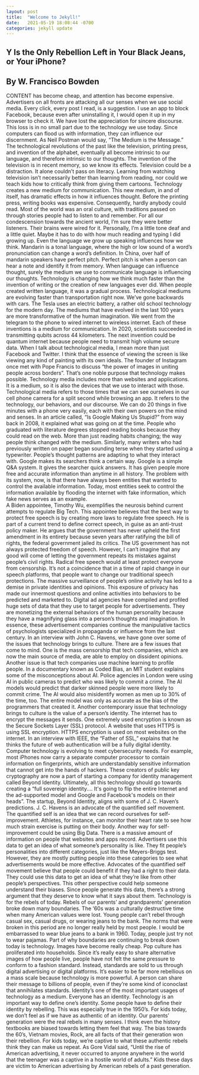 ```yaml
---
layout: post
title:  "Welcome to Jekyll!"
date:   2021-05-19 18:08:44 -0700
categories: jekyll update
---
```

## Y	Is the Only Rebellion Left in Your Black Jeans, or Your iPhone?
## By W. Francisco Bowden

CONTENT has become cheap, and attention has become expensive. Advertisers on all fronts are attacking all our senses when we use social media. Every click, every post I read, is a suggestion. I use an app to block Facebook, because even after uninstalling it, I would open it up in my browser to check it.
We have lost the appreciation for sincere discourse. This loss is in no small part due to the technology we use today. Since computers can flood us with information, they can influence our discernment. As Neil Postman would say, “The Medium is the Message.” The technological revolutions of the past like the television, printing press, and invention of the alphabet, eventually all become intrinsic to our language, and therefore intrinsic to our thoughts. The invention of the television is in recent memory, so we know its effects. Television could be a distraction. It alone couldn’t pass on literacy. Learning from watching television isn’t necessarily better than learning from reading, nor could we teach kids how to critically think from giving them cartoons. 
Technology creates a new medium for communication. This new medium, in and of itself, has dramatic effects in how it influences thought. Before the printing press, writing books was expensive. Consequently, hardly anybody could read. Most of the world was an oral culture, with traditions passed on through stories people had to listen to and remember. For all our condescension towards the ancient world, I’m sure they were better listeners. Their brains were wired for it. Personally, I’m a little tone deaf and a little quiet. Maybe it has to do with how much reading and typing I did growing up. Even the language we grow up speaking influences how we think. Mandarin is a tonal language, where the high or low sound of a word’s pronunciation can change a word’s definition. In China, over half of mandarin speakers have perfect pitch. Perfect pitch is when a person can hear a note and identify it from memory. When language can influence thought, surely the medium we use to communicate language is influencing our thoughts.
Technology is changing how we think much faster than the invention of writing or the creation of new languages ever did. When people created written language, it was a gradual process. Technological mediums are evolving faster than transportation right now. We’ve gone backwards with cars. The Tesla uses an electric battery, a rather old school technology for the modern day. The mediums that have evolved in the last 100 years are more transformative of the human imagination. We went from the telegram to the phone to wired internet to wireless internet. Each of these inventions is a medium for communication. In 2020, scientists succeeded in transmitting qubits across 44 kilometers. The next invention could be quantum internet because people need to transmit high volume secure data. 
When I talk about technological media, I mean more than just Facebook and Twitter. I think that the essence of viewing the screen is like viewing any kind of painting with its own ideals. The founder of Instagram once met with Pope Francis to discuss “the power of images in uniting people across borders”. That’s one noble purpose that technology makes possible. Technology media includes more than websites and applications. It is a medium, so it is also the devices that we use to interact with those. Technological media refers to those times that we can see ourselves in our cell phone camera for a split second while browsing an app. It refers to the technology, our behaviors, and our discourse. We can do 20 things in five minutes with a phone very easily, each with their own powers on the mind and senses. 
In an article called, “Is Google Making Us Stupid?” from way back in 2008, it explained what was going on at the time. People who graduated with literature degrees stopped reading books because they could read on the web. More than just reading habits changing; the way people think changed with the medium. Similarly, many writers who had previously written on paper began sounding terse when they started using a typewriter. People’s thought patterns are adapting to what they interact with. Google makes its searchers think a certain way. Google is a simple Q&A system. It gives the searcher quick answers. It has given people more free and accurate information than anytime in all history. The problem with its system, now, is that there have always been entities that wanted to control the available information. Today, most entities seek to control the information available by flooding the internet with fake information, which fake news serves as an example.  
A Biden appointee, Timothy Wu, exemplifies the neurosis behind current attempts to regulate Big Tech. This appointee believes that the best way to protect free speech is by creating more laws to regulate free speech. He is part of a current trend to define correct speech, in guise as an anti-trust policy maker. He argues that the government has never upheld the first amendment in its entirety because seven years after ratifying the bill of rights, the federal government jailed its critics. The US government has not always protected freedom of speech. However, I can’t imagine that any good will come of letting the government repeats its mistakes against people’s civil rights. Radical free speech would at least protect everyone from censorship.
It’s not a coincidence that in a time of rapid change in our speech platforms, that people want to change our traditional speech protections. The massive surveillance of people’s online activity has led to a demise in private identities and opinions. This exposure of privacy has made our innermost questions and online activities into behaviors to be predicted and marketed to. Digital ad agencies have compiled and profiled huge sets of data that they use to target people for advertisements. They are monetizing the external behaviors of the human personality because they have a magnifying glass into a person’s thoughts and imagination. In essence, these advertisement companies continue the manipulative tactics of psychologists specialized in propaganda or influence from the last century. 
In an interview with John C. Havens, we have gone over some of the issues that technology brings to culture. There are a few issues that come to mind. One is the mass censorship that tech companies, which are now the main source of media, are able to employ on dissident opinions. Another issue is that tech companies use machine learning to profile people. In a documentary known as Coded Bias, an MIT student explains some of the misconceptions about AI. Police agencies in London were using AI in public cameras to predict who was likely to commit a crime. The AI models would predict that darker skinned people were more likely to commit crime. The AI would also misidentify women as men up to 30% of the time, too. The entire model was only as accurate as the bias of the programmers that created it.
Another contemporary issue that technology brings to culture is the value of a person’s identity. The internet has to encrypt the messages it sends. One extremely used encryption is known as the Secure Sockets Layer (SSL) protocol. A website that uses HTTPS is using SSL encryption. HTTPS encryption is used on most websites on the internet. In an interview with IEEE, the “Father of SSL,” explains that he thinks the future of web authentication will be a fully digital identity. Computer technology is evolving to meet cybersecurity needs. For example, most iPhones now carry a separate computer processor to contain information on fingerprints, which are understandably sensitive information that cannot get into the hands of hackers. These creators of public key cryptography are now a part of starting a company for identity management called Beyond Identity. Ultimately, all this technology should go towards creating a “full sovereign identity.... It's going to flip the entire Internet and the ad-supported model and Google and Facebook's models on their heads”. The startup, Beyond Identity, aligns with some of J. C. Haven’s predictions. 
J. C. Havens is an advocate of the quantified self movement. The quantified self is an idea that we can record ourselves for self-improvement. Athletes, for instance, can monitor their heart rate to see how much strain exercise is putting on their body. Another way for self-improvement could be using Big Data. There is a massive amount of information on people that websites and apps record. Advertisers use this data to get an idea of what someone’s personality is like. They fit people’s personalities into different categories, just like the Meyers-Briggs test. However, they are mostly putting people into these categories to see what advertisements would be more effective. Advocates of the quantified self movement believe that people could benefit if they had a right to their data. They could use this data to get an idea of what they’re like from other people’s perspectives. This other perspective could help someone understand their biases. Since people generate this data, there’s a strong argument that they deserve to know what it says about them.
Technology is for the rebels of today. Rebels of our parents’ and grandparents’ generation broke down many boundaries. The ‘60s was a culturally destructive time when many American values were lost. Young people can’t rebel through casual sex, casual drugs, or wearing jeans to the bank. The norms that were broken in this period are no longer really held by most people. I would be embarrassed to wear blue jeans to a bank in 1960. Today, people just try not to wear pajamas.
Part of why boundaries are continuing to break down today is technology. Images have become really cheap. Pop culture has proliferated into households. Since it’s really easy to share alternative images of how people live, people have not felt the same pressure to conform to a fashion standard. Instead, standards are sold to us through digital advertising or digital platforms. It’s easier to be far more rebellious on a mass scale because technology is more powerful. A person can share their message to billions of people, even if they’re some kind of iconoclast that annihilates standards.
Identity’s one of the most important usages of technology as a medium. Everyone has an identity. Technology is an important way to define one’s identity. Some people have to define their identity by rebelling. This was especially true in the 1950’s. For kids today, we don’t feel as if we have as authentic of an identity. Our parents’ generation were the real rebels in many senses. I think even the history textbooks are biased towards letting them feel that way. The bias towards the 60’s, Vietnam movies, Rock, are all facts of that their generation won their rebellion. For kids today, we’re captive to what these authentic rebels think they can make us repeat. As Gore Vidal said, “Until the rise of American advertising, it never occurred to anyone anywhere in the world that the teenager was a captive in a hostile world of adults.” Kids these days are victim to American advertising by American rebels of a past generation.